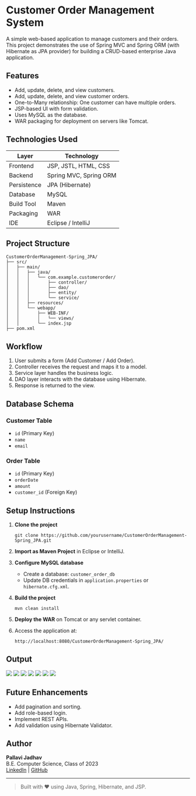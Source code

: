 # Customer Order Management System

A simple web-based application to manage customers and their orders. This project demonstrates the use of Spring MVC and Spring ORM (with Hibernate as JPA provider) for building a CRUD-based enterprise Java application.

## Features

- Add, update, delete, and view customers.
- Add, update, delete, and view customer orders.
- One-to-Many relationship: One customer can have multiple orders.
- JSP-based UI with form validation.
- Uses MySQL as the database.
- WAR packaging for deployment on servers like Tomcat.

## Technologies Used

| Layer         | Technology                    |
|---------------|-------------------------------|
| Frontend      | JSP, JSTL, HTML, CSS           |
| Backend       | Spring MVC, Spring ORM         |
| Persistence   | JPA (Hibernate)                |
| Database      | MySQL                          |
| Build Tool    | Maven                          |
| Packaging     | WAR                            |
| IDE           | Eclipse / IntelliJ             |

## Project Structure

```
CustomerOrderManagement-Spring_JPA/
├── src/
│   ├── main/
│   │   ├── java/
│   │   │   └── com.example.customerorder/
│   │   │       ├── controller/
│   │   │       ├── dao/
│   │   │       ├── entity/
│   │   │       └── service/
│   │   ├── resources/
│   │   └── webapp/
│   │       ├── WEB-INF/
│   │       │   └── views/
│   │       └── index.jsp
├── pom.xml
```

## Workflow

1. User submits a form (Add Customer / Add Order).
2. Controller receives the request and maps it to a model.
3. Service layer handles the business logic.
4. DAO layer interacts with the database using Hibernate.
5. Response is returned to the view.

## Database Schema

### Customer Table
- `id` (Primary Key)
- `name`
- `email`

### Order Table
- `id` (Primary Key)
- `orderDate`
- `amount`
- `customer_id` (Foreign Key)

## Setup Instructions

1. **Clone the project**  
   ```
   git clone https://github.com/yourusername/CustomerOrderManagement-Spring_JPA.git
   ```

2. **Import as Maven Project** in Eclipse or IntelliJ.

3. **Configure MySQL database**
   - Create a database: `customer_order_db`
   - Update DB credentials in `application.properties` or `hibernate.cfg.xml`.

4. **Build the project**
   ```
   mvn clean install
   ```

5. **Deploy the WAR** on Tomcat or any servlet container.

6. Access the application at:
   ```
   http://localhost:8080/CustomerOrderManagement-Spring_JPA/
   ```

## Output
<img src="https://github.com/PAJadhav28/CustomerOrderManagement-Spring_JPA/blob/main/output/localhost_8082_CustomerOrderManagement-Spring_JPA_.png">
<img src="https://github.com/PAJadhav28/CustomerOrderManagement-Spring_JPA/blob/main/output/localhost_8082_CustomerOrderManagement-Spring_JPA_customers.png">
<img src="https://github.com/PAJadhav28/CustomerOrderManagement-Spring_JPA/blob/main/output/localhost_8082_CustomerOrderManagement-Spring_JPA_customers_add.png">
<img src="https://github.com/PAJadhav28/CustomerOrderManagement-Spring_JPA/blob/main/output/localhost_8082_CustomerOrderManagement-Spring_JPA_customers_edit_id%3D1.png">
<img src="https://github.com/PAJadhav28/CustomerOrderManagement-Spring_JPA/blob/main/output/localhost_8082_CustomerOrderManagement-Spring_JPA_customers_summary_id%3D2.png">
<img src="https://github.com/PAJadhav28/CustomerOrderManagement-Spring_JPA/blob/main/output/localhost_8082_CustomerOrderManagement-Spring_JPA_orders.png">
<img src="https://github.com/PAJadhav28/CustomerOrderManagement-Spring_JPA/blob/main/output/localhost_8082_CustomerOrderManagement-Spring_JPA_report.png">

## Future Enhancements

- Add pagination and sorting.
- Add role-based login.
- Implement REST APIs.
- Add validation using Hibernate Validator.

## Author

**Pallavi Jadhav**  
B.E. Computer Science, Class of 2023  
[LinkedIn](https://www.linkedin.com/) | [GitHub](https://github.com/)

---

> Built with ❤️ using Java, Spring, Hibernate, and JSP.
